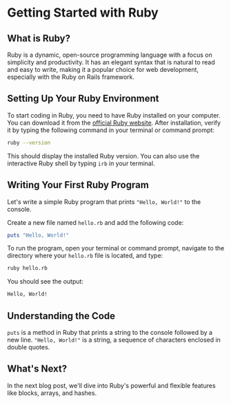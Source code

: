 # Getting Started with Ruby

## What is Ruby?

Ruby is a dynamic, open-source programming language with a focus on simplicity and productivity. It has an elegant
syntax that is natural to read and easy to write, making it a popular choice for web development, especially with the
Ruby on Rails framework.

## Setting Up Your Ruby Environment

To start coding in Ruby, you need to have Ruby installed on your computer. You can download it from
the [official Ruby website](https://www.ruby-lang.org/en/downloads/). After installation, verify it by typing the
following command in your terminal or command prompt:

```bash
ruby --version
```

This should display the installed Ruby version. You can also use the interactive Ruby shell by typing `irb` in your
terminal.

## Writing Your First Ruby Program

Let's write a simple Ruby program that prints `"Hello, World!"` to the console.

Create a new file named `hello.rb` and add the following code:

```ruby
puts "Hello, World!"
```

To run the program, open your terminal or command prompt, navigate to the directory where your `hello.rb` file is
located, and type:

```bash
ruby hello.rb
```

You should see the output:

```bash
Hello, World!
```

## Understanding the Code

`puts` is a method in Ruby that prints a string to the console followed by a new line.
`"Hello, World!"` is a string, a sequence of characters enclosed in double quotes.

## What's Next?

In the next blog post, we'll dive into Ruby's powerful and flexible features like blocks, arrays, and hashes.
